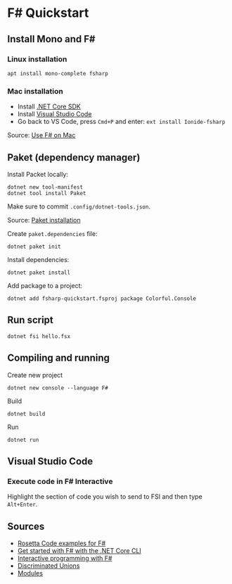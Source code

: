 # F# Quickstart

## Install Mono and F#

### Linux installation

    apt install mono-complete fsharp

### Mac installation

- Install [.NET Core SDK](https://dotnet.microsoft.com/download)
- Install [Visual Studio Code](https://code.visualstudio.com/download)
- Go back to VS Code, press `Cmd+P` and enter: `ext install Ionide-fsharp`

Source: [Use F# on Mac](http://fsharp.org/use/mac/)

## Paket (dependency manager)

Install Packet locally:

```
dotnet new tool-manifest
dotnet tool install Paket
```

Make sure to commit `.config/dotnet-tools.json`.

Source: [Paket installation](https://fsprojects.github.io/Paket/installation.html)

Create `paket.dependencies` file:

    dotnet paket init

Install dependencies:

    dotnet paket install

Add package to a project:

    dotnet add fsharp-quickstart.fsproj package Colorful.Console

## Run script

```
dotnet fsi hello.fsx
```

## Compiling and running

Create new project

    dotnet new console --language F#

Build

    dotnet build

Run

    dotnet run

## Visual Studio Code

### Execute code in F# Interactive

Highlight the section of code you wish to send to FSI and then type `Alt+Enter`.

## Sources

- [Rosetta Code examples for F#](http://www.rosettacode.org/wiki/Category:F_Sharp)
- [Get started with F# with the .NET Core CLI](https://docs.microsoft.com/en-us/dotnet/fsharp/get-started/get-started-command-line)
- [Interactive programming with F#](https://docs.microsoft.com/en-us/dotnet/fsharp/tools/fsharp-interactive/)
- [Discriminated Unions](https://docs.microsoft.com/en-us/dotnet/fsharp/language-reference/discriminated-unions)
- [Modules](https://docs.microsoft.com/en-us/dotnet/fsharp/language-reference/modules)

